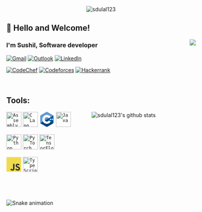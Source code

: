 <!-- Page Reloaded counter -->
<p title="pageReloaded" align="center"> 
  <img alt="sdulal123" src="https://komarev.com/ghpvc/?username=sdulal123&color=brightgreen&style=plastic&label=PAGE+RELOADED"/>
</p>

<!-- Title -->
## 🤗 Hello and Welcome! 
<img align="right" src="https://github.com/sdulal123/sdulal123/assets/86375908/a4bfd187-404b-4088-9517-30a5363037dc"/>
<h3 align="left">I'm Sushil, Software developer</h3>

<!-- Website to generate badges: https://shields.io/ -->
[![Gmail](https://img.shields.io/badge/Gmail-D14836?style=for-the-badge&logo=gmail&logoColor=white)](mailto:sushildulal123@gmail.com)
[![Outlook](https://img.shields.io/badge/Outlook-0078D4?style=for-the-badge&logo=microsoft-outlook&logoColor=white)](mailto:sushildulal123@outlook.com)
[![LinkedIn](https://img.shields.io/badge/linkedin-%230077B5.svg?style=for-the-badge&logo=linkedin&logoColor=white)](https://www.linkedin.com/in/sushildulal123/)
<!-- [![Instagram](https://img.shields.io/badge/-Instagram-c13584?style=flat&labelColor=c13584&logo=instagram&logoColor=white)](https://www.instagram.com/sdstudio420/) -->

[![CodeChef](https://img.shields.io/badge/CodeChef-%23964B00.svg?style=for-the-badge&logo=CodeChef&logoColor=white)](https://codechef.com/sdulal123)
[![Codeforces](https://img.shields.io/badge/Codeforces-445f9d?style=for-the-badge&logo=Codeforces&logoColor=white)](https://codeforces.com/sdulal123)
[![Hackerrank](https://img.shields.io/badge/-Hackerrank-2EC866?style=for-the-badge&logo=HackerRank&logoColor=white)](https://hackerrank.com/sdulal123)

</p>
    
&nbsp;

## Tools:
<p>
  <a href="https://github.com/sdulal123/">
    <img width="55%" align="right" alt="sdulal123's github stats" src="https://github-readme-stats.vercel.app/api?username=sdulal123&theme=solarized-dark&show_icons=true"/>
  </a>

  <!-- Sites to get logos: https://www.vectorlogo.zone or https://simpleicons.org/ -->
  <code><img title="Assembly" width="40" height="40" src="https://github.com/sudulal123/sudulal123/assets/86375908/6ed576ac-2de7-4dec-81d8-710df51e2f88"></code>
  <code><img title="C Lang" width="40" height="40" src="https://www.vectorlogo.zone/logos/open-std_c/open-std_c-icon~alt2.svg"/></code>
  <code><img title="C++ Lang" width="40" height="40" src="https://raw.githubusercontent.com/devicons/devicon/master/icons/cplusplus/cplusplus-original.svg"></code>
  <code><img title="Java" width="40" height="40" src="https://www.vectorlogo.zone/logos/java/java-icon.svg"></code>
  <br/>
  <br/>
  <code><img title="Python" width="40" height="40" src="https://www.vectorlogo.zone/logos/python/python-icon.svg"></code>
  <code><img title="PyTorch" width="40" height="40" src="https://www.vectorlogo.zone/logos/pytorch/pytorch-icon.svg"></code>
  <code><img title="TensorFlow" width="40" height="40" src="https://www.vectorlogo.zone/logos/tensorflow/tensorflow-icon.svg"></code>
  <br />
  <br />
  <code><img title="JavaScript" width="40" height="40" src="https://raw.githubusercontent.com/devicons/devicon/master/icons/javascript/javascript-original.svg"></code>
  <code><img title="TypeScript" width="40" height="40" src="https://www.vectorlogo.zone/logos/typescriptlang/typescriptlang-icon.svg"></code>
  <br />
</p>

## <br/>

![Snake animation](https://github.com/sdulal123/sdulal123/blob/output/github-contribution-grid-snake.svg)
<!-- This readme was created by Sushil Dulal - https://github.com/sdulal123 -->

